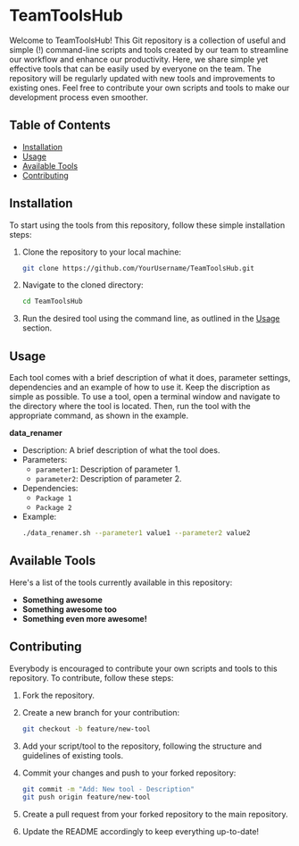 # TeamToolsHub

Welcome to TeamToolsHub! This Git repository is a collection of useful and simple (!) command-line scripts and tools created by our team to streamline our workflow and enhance our productivity. Here, we share simple yet effective tools that can be easily used by everyone on the team. The repository will be regularly updated with new tools and improvements to existing ones. Feel free to contribute your own scripts and tools to make our development process even smoother.

## Table of Contents

- [Installation](#installation)
- [Usage](#usage)
- [Available Tools](#available-tools)
- [Contributing](#contributing)

## Installation

To start using the tools from this repository, follow these simple installation steps:

1. Clone the repository to your local machine:

    ```sh
    git clone https://github.com/YourUsername/TeamToolsHub.git
    ```

2. Navigate to the cloned directory:

    ```sh
    cd TeamToolsHub
    ```

3. Run the desired tool using the command line, as outlined in the [Usage](#usage) section.

## Usage

Each tool comes with a brief description of what it does, parameter settings, dependencies and an example of how to use it. Keep the discription as simple as possible. To use a tool, open a terminal window and navigate to the directory where the tool is located. Then, run the tool with the appropriate command, as shown in the example.

**data_renamer**
  - Description: A brief description of what the tool does.
  - Parameters:
      - `parameter1`: Description of parameter 1.
      - `parameter2`: Description of parameter 2.
  - Dependencies:
      - `Package 1`
      - `Package 2`
  - Example:
      ```sh
      ./data_renamer.sh --parameter1 value1 --parameter2 value2
      ```

## Available Tools

Here's a list of the tools currently available in this repository:
  - **Something awesome**
  - **Something awesome too**
  - **Something even more awesome!**

## Contributing

Everybody is encouraged to contribute your own scripts and tools to this repository. To contribute, follow these steps:

1. Fork the repository.
2. Create a new branch for your contribution:

    ```sh
    git checkout -b feature/new-tool
    ```

3. Add your script/tool to the repository, following the structure and guidelines of existing tools.

4. Commit your changes and push to your forked repository:

    ```sh
    git commit -m "Add: New tool - Description"
    git push origin feature/new-tool
    ```

5. Create a pull request from your forked repository to the main repository.
6. Update the README accordingly to keep everything up-to-date!


